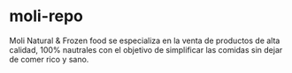 # moli-repo
Moli Natural & Frozen food se especializa en la venta de productos de alta calidad, 100% nautrales con el objetivo de simplificar las comidas sin dejar de comer rico y sano. 
